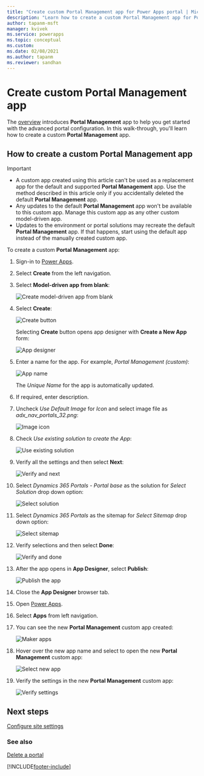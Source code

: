 ```yaml
---
title: "Create custom Portal Management app for Power Apps portal | MicrosoftDocs"
description: "Learn how to create a custom Portal Management app for Power Apps portal."
author: tapanm-msft
manager: kvivek
ms.service: powerapps
ms.topic: conceptual
ms.custom: 
ms.date: 02/08/2021
ms.author: tapanm
ms.reviewer: sandhan
---
```


# Create custom Portal Management app

The [overview](configure-portal.md) introduces **Portal Management** app to help you get started with the advanced portal configuration. In this walk-through, you'll learn how to create a custom **Portal Management** app.

## How to create a custom Portal Management app

> [!IMPORTANT]
> - A custom app created using this article can't be used as a replacement app for the default and supported **Portal Management** app. Use the method described in this article only if you accidentally deleted the default **Portal Management** app.
> - Any updates to the default **Portal Management** app won't be available to this custom app. Manage this custom app as any other custom model-driven app.
> - Updates to the environment or portal solutions may recreate the default **Portal Management** app. If that happens, start using the default app instead of the manually created custom app.

To create a custom **Portal Management** app:

1. Sign-in to [Power Apps](https://make.powerapps.com).

1. Select **Create** from the left navigation.

1. Select **Model-driven app from blank**:

    ![Create model-driven app from blank](media/create-model-driven-app.png)

1. Select **Create**:

    ![Create button](media/create-button.png)

    Selecting **Create** button opens app designer with **Create a New App** form:

    ![App designer](media/app-designer.png)

1. Enter a name for the app. For example, *Portal Management (custom)*:

    ![App name](media/app-name.png)

    The *Unique Name* for the app is automatically updated. 

1. If required, enter description.

1. Uncheck *Use Default Image* for *Icon* and select image file as *adx_nav_portals_32.png*:

    ![Image icon](media/icon.png)

1. Check *Use existing solution to create the App*:

    ![Use existing solution](media/use-existing-solution.png)

1. Verify all the settings and then select **Next**:

    ![Verify and next](media/verify-next.png)

1. Select *Dynamics 365 Portals - Portal base* as the solution for *Select Solution* drop down option:

    ![Select solution](media/select-solution.png)

1. Select *Dynamics 365 Portals* as the sitemap for *Select Sitemap* drop down option:

    ![Select sitemap](media/select-sitemap.png)

1. Verify selections and then select **Done**:

    ![Verify and done](media/verify-done.png)

1. After the app opens in **App Designer**, select **Publish**:

    ![Publish the app](media/publish.png)

1. Close the **App Designer** browser tab.

1. Open [Power Apps](https://make.powerapps.com).

1. Select **Apps** from left navigation.

1. You can see the new **Portal Management** custom app created:

    ![Maker apps](media/maker-apps.png)

1. Hover over the new app name and select to open the new **Portal Management** custom app:

    ![Select new app](media/select-pma.png)

1. Verify the settings in the new **Portal Management** custom app:

    ![Verify settings](media/custom-pma.png)

## Next steps

[Configure site settings](configure-site-settings.md)

### See also

[Delete a portal](../manage-existing-portals.md#delete)



[!INCLUDE[footer-include](../../../includes/footer-banner.md)]